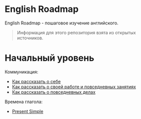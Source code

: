 # English Roadmap

English Roadmap - пошаговое изучение английского.

> Информация для этого репозитория взята из открытых источников.

# Начальный уровень

Коммуникация:

- [Как рассказать о себе](./roadmap/beginner/100_about_yourself.md)
- [Как рассказать о своей работе и повседневных занятиях](./roadmap/beginner/101_about_your_job.md)
- [Как рассказать о повседневных делах](./roadmap/beginner/102_daily_routines.md)

Времена глагола:

- [Present Simple](./grammar/verb_tenses/100_present_simple.md)

